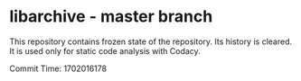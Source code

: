 # libarchive - master branch

This repository contains frozen state of the repository.
Its history is cleared. It is used only for static code
analysis with Codacy.

Commit Time: 1702016178